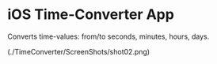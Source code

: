 # iOS Time-Converter App
Converts time-values: from/to seconds, minutes, hours, days.

(./TimeConverter/ScreenShots/shot02.png)

